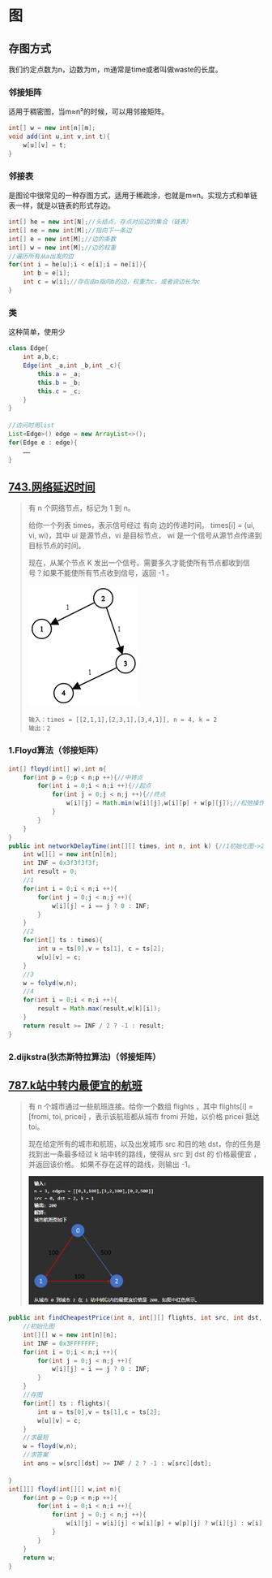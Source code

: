 # 图

## 存图方式

我们约定点数为n，边数为m，m通常是time或者叫做waste的长度。

### 邻接矩阵

适用于稠密图，当m≈n²的时候，可以用邻接矩阵。

```java
int[] w = new int[n][m];
void add(int u,int v,int t){
    w[u][v] = t;
}
```

### 邻接表

是图论中很常见的一种存图方式，适用于稀疏涂，也就是m≈n。实现方式和单链表一样，就是以链表的形式存边。

```java
int[] he = new int[N];//头结点，存点对应边的集合（链表）
int[] ne = new int[M];//指向下一条边
int[] e = new int[M];//边的条数
int[] w = new int[M];//边的权重
//遍历所有从a出发的边
for(int i = he[u];i < e[i];i = ne[i]){
	int b = e[i];
    int c = w[i];//存在由a指向b的边，权重为c，或者说边长为c
}
```

### 类

这种简单，使用少

```java
class Edge{
    int a,b,c;
    Edge(int _a,int _b,int _c){
        this.a = _a;
        this.b = _b;
        this.c = _c;
    }
}

//访问时用list
List<Edge>() edge = new ArrayList<>();
for(Edge e : edge){
    ……
}
```

## [743.网络延迟时间](https://leetcode-cn.com/problems/network-delay-time/)

>有 n 个网络节点，标记为 1 到 n。
>
>给你一个列表 times，表示信号经过 有向 边的传递时间。 times[i] = (ui, vi, wi)，其中 ui 是源节点，vi 是目标节点， wi 是一个信号从源节点传递到目标节点的时间。
>
>现在，从某个节点 K 发出一个信号。需要多久才能使所有节点都收到信号？如果不能使所有节点收到信号，返回 -1 。
>
>![img](931_example_1.png)
>
>```block
>输入：times = [[2,1,1],[2,3,1],[3,4,1]], n = 4, k = 2
>输出：2
>```

### 1.Floyd算法（邻接矩阵） 

```java
int[] floyd(int[] w),int n{
    for(int p = 0;p < n;p ++){//中转点
        for(int i = 0;i < n;i ++){//起点
            for(int j = 0;j < n;j ++){//终点
                w[i][j] = Math.min(w[i][j],w[i][p] + w[p][j]);//松弛操作,可选可不选
            }
        }
    }
}
public int networkDelayTime(int[][] times, int n, int k) {//1初始化图->2存图->3求最短->4遍历
	int w[][] = new int[n][n];
    int INF = 0x3f3f3f3f;
    int result = 0;
    //1
    for(int i = 0;i < n;i ++){
        for(int j = 0;j < n;j ++){
            w[i][j] = i == j ? 0 : INF;
        }
    }
    //2
    for(int[] ts : times){
        int u = ts[0],v = ts[1], c = ts[2];
        w[u][v] = c;
    }
    //3
    w = folyd(w,n);
    //4
    for(int i = 0;i < n;i ++){
        result = Math.max(result,w[k][i]);
    }
    return result >= INF / 2 ? -1 : result;
}
```

### 2.dijkstra(狄杰斯特拉算法)（邻接矩阵）

## [787.k站中转内最便宜的航班](https://leetcode-cn.com/problems/cheapest-flights-within-k-stops/)

> 有 n 个城市通过一些航班连接。给你一个数组 flights ，其中 flights[i] = [fromi, toi, pricei] ，表示该航班都从城市 fromi 开始，以价格 pricei 抵达 toi。
>
> 现在给定所有的城市和航班，以及出发城市 src 和目的地 dst，你的任务是找到出一条最多经过 k 站中转的路线，使得从 src 到 dst 的 价格最便宜 ，并返回该价格。 如果不存在这样的路线，则输出 -1。
>
> ![image-20210825101346622](image-20210825101346622.png)

```java
public int findCheapestPrice(int n, int[][] flights, int src, int dst, int k) {
	//初始化图
    int[][] w = new int[n][n];
    int INF = 0x3FFFFFFF;
    for(int i = 0;i < n;i ++){
        for(int j = 0;j < n;j ++){
            w[i][j] = i == j ? 0 : INF;
        }
    }
    //存图
    for(int[] ts : flights){
        int u = ts[0],v = ts[1],c = ts[2];
        w[u][v] = c;
    }
    //求最短
    w = floyd(w,n);
    //求答案
    int ans = w[src][dst] >= INF / 2 ? -1 : w[src][dst];
    
}
int[][] floyd(int[][] w,int n){
    for(int p = 0;p < n;p ++){
        for(int i = 0;i < n;i ++){
            for(int j = 0;j < n;j ++){
                w[i][j] = w[i][j] < w[i][p] + w[p][j] ? w[i][j] : w[i][p] + w[p][j];
            }
        }
    }
    return w;
}
```

